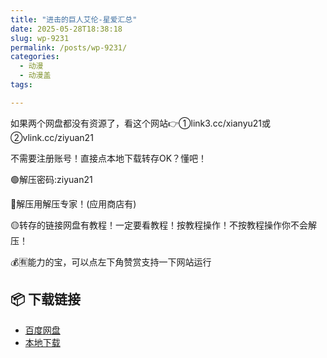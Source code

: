 ```yaml
---
title: "进击的巨人艾伦-星爱汇总"
date: 2025-05-28T18:38:18
slug: wp-9231
permalink: /posts/wp-9231/
categories:
  - 动漫
  - 动漫盖
tags:

---
```


如果两个网盘都没有资源了，看这个网站👉①link3.cc/xianyu21或②vlink.cc/ziyuan21

不需要注册账号！直接点本地下载转存OK？懂吧！

🟢解压密码:ziyuan21

🔵解压用解压专家！(应用商店有)

🟡转存的链接网盘有教程！一定要看教程！按教程操作！不按教程操作你不会解压！

💰🈶能力的宝，可以点左下角赞赏支持一下网站运行

## 📦 下载链接
- [百度网盘](https://blziyuan21.com/pay-download/9231?key=40890bc95f&down_id=0)
- [本地下载](https://blziyuan21.com/pay-download/9231?key=40890bc95f&down_id=1)


